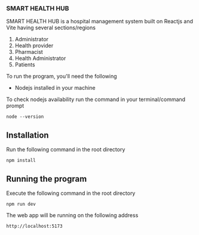 ### SMART HEALTH HUB

SMART HEALTH HUB is a hospital management system built on Reactjs and Vite having several sections/regions
1. Administrator
2. Health provider
3. Pharmacist
4. Health Administrator
5. Patients

To run the program, you'll need the following

* Nodejs installed in your machine

To check nodejs availability run the command in your terminal/command prompt

` node --version `

## Installation
Run the following command in the root directory

`npm install `

## Running the program

Execute the following command in the root directory

` npm run dev `

The web app will be running on the following address 

 ` http://localhost:5173 `


